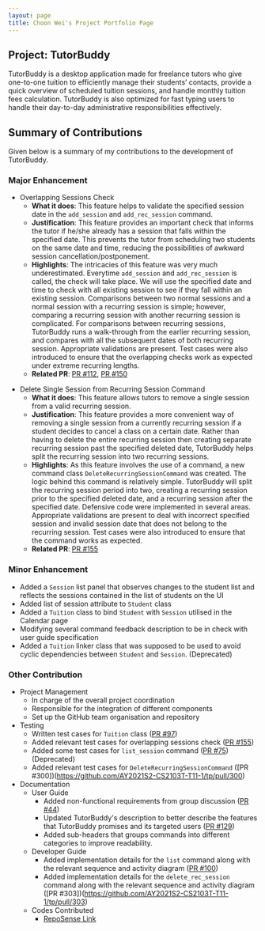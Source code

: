 ```yaml
---
layout: page
title: Choon Wei's Project Portfolio Page
---
```


## Project: TutorBuddy

TutorBuddy is a desktop application made for freelance tutors who give one-to-one tuition to efficiently manage their students’ contacts,
provide a quick overview of scheduled tuition sessions, and handle monthly tuition fees calculation.
TutorBuddy is also optimized for fast typing users to handle their day-to-day administrative responsibilities effectively.

## Summary of Contributions

Given below is a summary of my contributions to the development of TutorBuddy.

### Major Enhancement

* Overlapping Sessions Check
    - **What it does**: This feature helps to validate the specified session date in the `add_session` and `add_rec_session` command.
    - **Justification**: This feature provides an important check that informs the tutor if he/she already has a session that falls within the specified date.
      This prevents the tutor from scheduling two students on the same date and time, reducing the possibilities of awkward session cancellation/postponement.
    - **Highlights**: The intricacies of this feature was very much underestimated. Everytime `add_session` and `add_rec_session` is called, the check will take place.
      We will use the specified date and time to check with all existing session to see if they fall within an existing session. Comparisons between two normal sessions and 
      a normal session with a recurring session is simple; however, comparing a recurring session with another recurring session is complicated. For comparisons between
      recurring sessions, TutorBuddy runs a walk-through from the earlier recurring session, and compares with all the subsequent dates of both recurring session.
      Appropriate validations are present. Test cases were also introduced to ensure that the overlapping checks work as expected under extreme recurring lengths.
    - **Related PR**: [PR #112](https://github.com/AY2021S2-CS2103T-T11-1/tp/pull/112), [PR #150](https://github.com/AY2021S2-CS2103T-T11-1/tp/pull/150)

- Delete Single Session from Recurring Session Command
    - **What it does**: This feature allows tutors to remove a single session from a valid recurring session.
    - **Justification**: This feature provides a more convenient way of removing a single session from a currently recurring session if a student decides to cancel a class on a certain date.
      Rather than having to delete the entire recurring session then creating separate recurring session past the specified deleted date, TutorBuddy helps split the recurring session into two recurring sessions.
    - **Highlights**: As this feature involves the use of a command, a new command class `DeleteRecurringSessionCommand` was created. The logic behind this command is relatively simple.
      TutorBuddy will split the recurring session period into two, creating a recurring session prior to the specified deleted date, and a recurring session after the specified date.
      Defensive code were implemented in several areas. Appropriate validations are present to deal with incorrect specified session and invalid session date that does not belong to the recurring session.
      Test cases were also introduced to ensure that the command works as expected.
    - **Related PR**: [PR #155](https://github.com/AY2021S2-CS2103T-T11-1/tp/pull/155)

### Minor Enhancement
* Added a `Session` list panel that observes changes to the student list and reflects the sessions contained in the list of students on the UI
* Added list of session attribute to `Student` class
* Added a `Tuition` class to bind `Student` with `Session` utilised in the Calendar page
* Modifying several command feedback description to be in check with user guide specification
* Added a `Tuition` linker class that was supposed to be used to avoid cyclic dependencies between `Student` and `Session`. (Deprecated)

### Other Contribution
* Project Management
    * In charge of the overall project coordination
    * Responsible for the integration of different components
    * Set up the GitHub team organisation and repository
* Testing
    * Written test cases for `Tuition` class ([PR #97](https://github.com/AY2021S2-CS2103T-T11-1/tp/pull/97))
    * Added relevant test cases for overlapping sessions check ([PR #155](https://github.com/AY2021S2-CS2103T-T11-1/tp/pull/155))
    * Added some test cases for `list_session` command ([PR #75](https://github.com/AY2021S2-CS2103T-T11-1/tp/pull/75)) (Deprecated)
    * Added relevant test cases for `DeleteRecurringSessionCommand` ([PR #300])(https://github.com/AY2021S2-CS2103T-T11-1/tp/pull/300)
* Documentation
    * User Guide
        * Added non-functional requirements from group discussion ([PR #44](https://github.com/AY2021S2-CS2103T-T11-1/tp/pull/44))
        * Updated TutorBuddy's description to better describe the features that TutorBuddy promises and its targeted users ([PR #129](https://github.com/AY2021S2-CS2103T-T11-1/tp/pull/129))
        * Added sub-headers that groups commands into different categories to improve readability.
    * Developer Guide
        * Added implementation details for the `list` command along with the relevant sequence and activity diagram ([PR #100](https://github.com/AY2021S2-CS2103T-T11-1/tp/pull/100))
        * Added implementation details for the `delete_rec_session` command along with the relevant sequence and activity diagram ([PR #303])(https://github.com/AY2021S2-CS2103T-T11-1/tp/pull/303)
    * Codes Contributed
        * [RepoSense Link](https://nus-cs2103-ay2021s2.github.io/tp-dashboard/?search=&sort=groupTitle&sortWithin=title&timeframe=commit&mergegroup=&groupSelect=groupByRepos&breakdown=true&checkedFileTypes=docs~functional-code~test-code~other&since=&tabOpen=true&tabType=authorship&tabAuthor=yungweezy&tabRepo=AY2021S2-CS2103T-T11-1%2Ftp%5Bmaster%5D&authorshipIsMergeGroup=false&authorshipFileTypes=docs~functional-code~test-code&authorshipIsBinaryFileTypeChecked=false)

